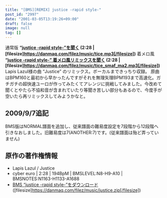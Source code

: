 ```yaml
---
title: "[BMS][REMIX] justice -rapid style-"
post_id: "2997"
date: "2001-03-05T13:19:26+09:00"
draft: false
image: null
tag: []
---
```



通常版  **“[justice -rapid style-”を聞く](/filez/music/tice.mp3) (2:28 | [filesize]https://danmaq.com/filez/music/tice.mp3[/filesize])** 着メロ風  **“[justice -rapid style-” 着メロ風リミックスを聞く](/filez/music/tice_smaf_ma2.mp3) (2:28 | [filesize]https://danmaq.com/filez/music/tice_smaf_ma2.mp3[/filesize])** Lapis Lazul様の曲 “Justice” のリミックス。ボーカルまできっちり収録。 原曲はBPM160と最初から早かったんですがそれを無理矢理BPM193まで高速化。ガチガチの超快速ユーロが作ってみたくてアレンジに挑戦してみました。今改めて聞くとやたら不協和音が含まれていたり等聞き苦しい部分もあるので、今度手が空いたら再リミックスしてみようかなと。
## 2009/9/7追記
BMS版はNORMAL譜面を追加し、従来譜面の難易度設定を7段階から12段階へ引きなおしました。旧難易度は7(ANOTHER:7)です。(従来譜面は殆ど弄っていません)
## 原作の著作権情報


  * Lapis Lazul / Justice
  * cyber euro | 2:28 | 194BpM | BMSLEVEL:N8-H9-A10 | BMSNOTES:N1163-H1133-A1688
  * [BMS “justice -rapid style-”をダウンロード](/filez/music/justice.zip) ([filesize]https://danmaq.com/filez/music/justice.zip[/filesize])

